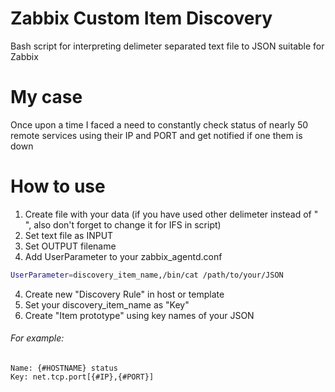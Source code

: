 # Zabbix Custom Item Discovery
Bash script for interpreting delimeter separated text file to JSON suitable for Zabbix

# My case
Once upon a time I faced a need to constantly check status of nearly 50 remote services using their IP and PORT and get notified if one them is down

# How to use
1. Create file with your data (if you have used other delimeter instead of " ", also don't forget to change it for IFS in script)
1. Set text file as INPUT
2. Set OUTPUT filename
3.  Add UserParameter to your zabbix_agentd.conf
```bash
UserParameter=discovery_item_name,/bin/cat /path/to/your/JSON
```
4. Create new "Discovery Rule" in host or template
5. Set your discovery_item_name as "Key"
6. Create "Item prototype" using key names of your JSON
###### For example:
    Name: {#HOSTNAME} status
    Key: net.tcp.port[{#IP},{#PORT}]
